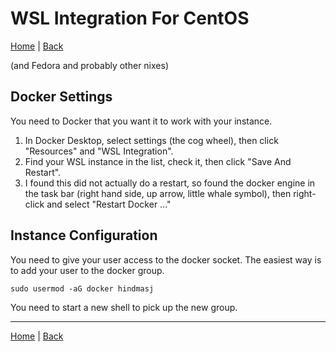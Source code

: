 # WSL Integration For CentOS

[Home](../index) | [Back](wsl-index)

(and Fedora and probably other nixes)

## Docker Settings

You need to Docker that you want it to work with your instance.

1. In Docker Desktop, select settings (the cog wheel), then click "Resources" and "WSL Integration".
1. Find your WSL instance in the list, check it, then click "Save And Restart".
1. I found this did not actually do a restart, so found the docker engine in the task bar (right hand side, up arrow, little whale symbol), then right-click and select "Restart Docker ..."

## Instance Configuration

You need to give your user access to the docker socket. The easiest way is to add your user to the docker group.

````
sudo usermod -aG docker hindmasj
````

You need to start a new shell to pick up the new group.

---
[Home](../index) | [Back](wsl-index)
